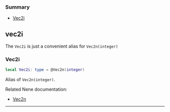 ### Summary
* [Vec2i](#vec2i)

## vec2i

The `Vec2i` is just a convenient alias for `Vec2n(integer)`

### Vec2i

```lua
local Vec2i: type = @Vec2n(integer)
```

Alias of `Vec2n(integer)`.

Related Nene documentation:
* [Vec2n](vec2n.md#vec2n)

---
